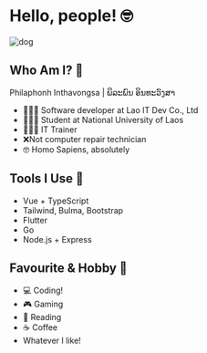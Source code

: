 # Hello, people! 🤓

![dog](https://media.giphy.com/media/RyXVu4ZW454IM/source.gif)

## Who Am I? 🧐

Philaphonh Inthavongsa | ພິລະພົນ ອິນທະວົງສາ

- 👨🏻‍💻 Software developer at Lao IT Dev Co., Ltd
- 👨🏻‍🎓 Student at National University of Laos
- 🧑🏻‍🏫 IT Trainer
- ❌Not computer repair technician
- 🤓 Homo Sapiens, absolutely

## Tools I Use 🚀

- Vue + TypeScript
- Tailwind, Bulma, Bootstrap
- Flutter
- Go
- Node.js + Express

## Favourite & Hobby 🤔

- 💻 Coding!
- 🎮 Gaming
- 📖 Reading
- ☕️ Coffee
- Whatever I like!
